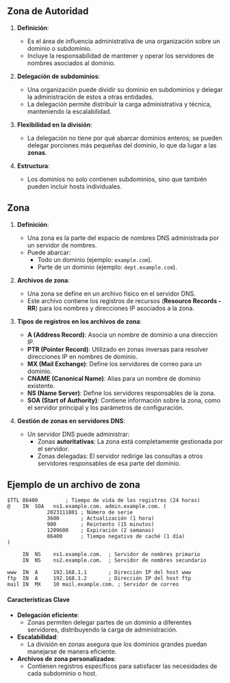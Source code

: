 ## **Zona de Autoridad**

1. **Definición**:
    
    - Es el área de influencia administrativa de una organización sobre un dominio o subdominio.
    - Incluye la responsabilidad de mantener y operar los servidores de nombres asociados al dominio.

1. **Delegación de subdominios**:
    
    - Una organización puede dividir su dominio en subdominios y delegar la administración de estos a otras entidades.
    - La delegación permite distribuir la carga administrativa y técnica, manteniendo la escalabilidad.

1. **Flexibilidad en la división**:
    
    - La delegación no tiene por qué abarcar dominios enteros; se pueden delegar porciones más pequeñas del dominio, lo que da lugar a las **zonas**.

1. **Estructura**:
    
    - Los dominios no solo contienen subdominios, sino que también pueden incluir hosts individuales.

## **Zona**

1. **Definición**:
    
    - Una zona es la parte del espacio de nombres DNS administrada por un servidor de nombres.
    - Puede abarcar:
        - Todo un dominio (ejemplo: `example.com`).
        - Parte de un dominio (ejemplo: `dept.example.com`).

1. **Archivos de zona**:
    
    - Una zona se define en un archivo físico en el servidor DNS.
    - Este archivo contiene los registros de recursos (**Resource Records - RR**) para los nombres y direcciones IP asociados a la zona.

1. **Tipos de registros en los archivos de zona**:
    
    - **A (Address Record)**: Asocia un nombre de dominio a una dirección IP.
    - **PTR (Pointer Record)**: Utilizado en zonas inversas para resolver direcciones IP en nombres de dominio.
    - **MX (Mail Exchange)**: Define los servidores de correo para un dominio.
    - **CNAME (Canonical Name)**: Alias para un nombre de dominio existente.
    - **NS (Name Server)**: Define los servidores responsables de la zona.
    - **SOA (Start of Authority)**: Contiene información sobre la zona, como el servidor principal y los parámetros de configuración.

1. **Gestión de zonas en servidores DNS**:
    
    - Un servidor DNS puede administrar:
        - Zonas **autoritativas**: La zona está completamente gestionada por el servidor.
        - Zonas delegadas: El servidor redirige las consultas a otros servidores responsables de esa parte del dominio.

## Ejemplo de un archivo de zona

```plaintext
$TTL 86400         ; Tiempo de vida de los registros (24 horas)
@    IN  SOA   ns1.example.com. admin.example.com. (
             2023111801 ; Número de serie
             3600       ; Actualización (1 hora)
             900        ; Reintento (15 minutos)
             1209600    ; Expiración (2 semanas)
             86400      ; Tiempo negativo de caché (1 día)
)

     IN  NS    ns1.example.com.  ; Servidor de nombres primario
     IN  NS    ns2.example.com.  ; Servidor de nombres secundario

www  IN  A     192.168.1.1       ; Dirección IP del host www
ftp  IN  A     192.168.1.2       ; Dirección IP del host ftp
mail IN  MX    10 mail.example.com. ; Servidor de correo
```
#### **Características Clave**

- **Delegación eficiente**:
    - Zonas permiten delegar partes de un dominio a diferentes servidores, distribuyendo la carga de administración.
- **Escalabilidad**:
    - La división en zonas asegura que los dominios grandes puedan manejarse de manera eficiente.
- **Archivos de zona personalizados**:
    - Contienen registros específicos para satisfacer las necesidades de cada subdominio o host.
